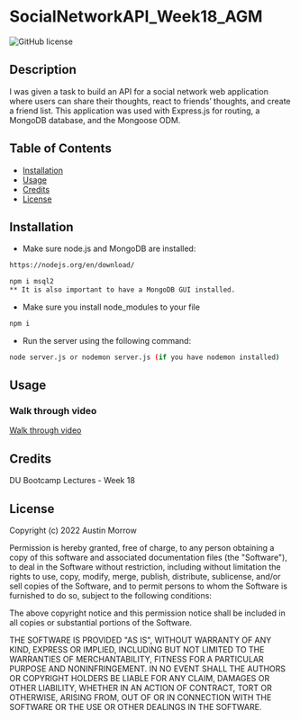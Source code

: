 # SocialNetworkAPI_Week18_AGM
![GitHub license](https://img.shields.io/badge/license-MIT-yellow.svg)
## Description
I was given a task to build an API for a social network web application where users can share their thoughts, react to friends’ thoughts, and create a friend list. This application was used with Express.js for routing, a MongoDB database, and the Mongoose ODM. 

## Table of Contents
- [Installation](#installation)
- [Usage](#usage)
- [Credits](#credits)
- [License](#license)

## Installation
- Make sure node.js and MongoDB are installed:
```bash
https://nodejs.org/en/download/

npm i msql2
** It is also important to have a MongoDB GUI installed.
```
- Make sure you install node_modules to your file
```bash
npm i
```

- Run the server using the following command:
```bash
node server.js or nodemon server.js (if you have nodemon installed)
```


## Usage

### Walk through video

<a href="#" target="_blank">Walk through video</a>


## Credits
DU Bootcamp Lectures - Week 18

## License

Copyright (c) 2022 Austin Morrow

Permission is hereby granted, free of charge, to any person obtaining a copy
of this software and associated documentation files (the "Software"), to deal
in the Software without restriction, including without limitation the rights
to use, copy, modify, merge, publish, distribute, sublicense, and/or sell
copies of the Software, and to permit persons to whom the Software is
furnished to do so, subject to the following conditions:

The above copyright notice and this permission notice shall be included in all
copies or substantial portions of the Software.

THE SOFTWARE IS PROVIDED "AS IS", WITHOUT WARRANTY OF ANY KIND, EXPRESS OR
IMPLIED, INCLUDING BUT NOT LIMITED TO THE WARRANTIES OF MERCHANTABILITY,
FITNESS FOR A PARTICULAR PURPOSE AND NONINFRINGEMENT. IN NO EVENT SHALL THE
AUTHORS OR COPYRIGHT HOLDERS BE LIABLE FOR ANY CLAIM, DAMAGES OR OTHER
LIABILITY, WHETHER IN AN ACTION OF CONTRACT, TORT OR OTHERWISE, ARISING FROM,
OUT OF OR IN CONNECTION WITH THE SOFTWARE OR THE USE OR OTHER DEALINGS IN THE
SOFTWARE.
